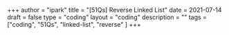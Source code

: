 +++
author = "ipark"
title = "[51Qs] Reverse Linked List"
date =  2021-07-14
draft =  false
type = "coding"
layout = "coding"
description = ""
tags = ["coding", "51Qs", "linked-list", "reverse"
]
+++
<script src="https://gist.github.com/ipark-CS/cb8251da6dad5bbd427fe046abe959c6.js"></script>

